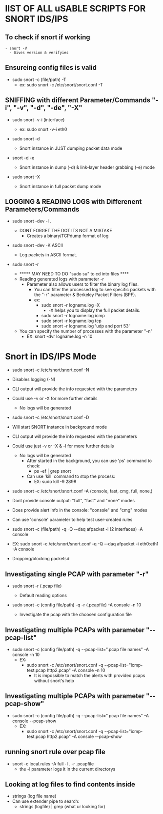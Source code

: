 # lIST OF ALL uSABLE SCRIPTS FOR SNORT IDS/IPS

## To check if snort if working

    - snort -V
      - Gives version & verifyies

## Ensureing config files is valid

- sudo snort -c (file/path) -T
  - ex: sudo snort -c /etc/snort/snort.conf -T

## SNIFFING with different Parameter/Commands "-i", "-v", "-d", "-de", "-X"

- sudo snort -v-i (interface)
  - ex: sudo snort -v-i eth0

- sudo snort -d
  - Snort instance in JUST dumping packet data mode

- snort -d -e
  - Snort instance in dump (-d) & link-layer header grabbing (-e) mode

- sudo snort -X
  - Snort instance in full packet dump mode

## LOGGING & READING LOGS with Differenent Parameters/Commands

- sudo snort -dev -l .
  - DONT FORGET THE DOT ITS NOT A MISTAKE
    - Creates a binary/TCPdump format of log

- sudo snort -dev -K ASCII
  - Log packets in ASCII format.

- sudo snort -r  
  - ***** MAY NEED TO DO "sudo su" to cd into files ****
  - Reading generated logs with parameter -r
    - Parameter also allows users to filter the binary log files.
      - You can filter the processed log to see specific packets with the "-r" parameter & Berkeley Packet Filters (BPF).
      - ex:
        - sudo snort -r logname.log -X
          - -X helps you to display the full packet details.
        - sudo snort -r logname.log icmp
        - sudo snort -r logname.log tcp
        - sudo snort -r logname.log 'udp and port 53'
  - You can specify the number of processes with the parameter "-n"
    - EX:  snort -dvr logname.log -n 10

# Snort in IDS/IPS Mode

- sudo snort -c /etc/snort/snort.conf -N
- Disables logging (-N)
- CLI output will provide the info requested with the parameters
- Could use -v or -X for more further details
  - No logs will be generated

- sudo snort -c /etc/snort/snort.conf -D
- Will start SNORT instance in background mode
- CLI output will provide the info requested with the parameters
- Could use just -v or -X & -l for more further details
  - No logs will be generated
    - After started in the background, you can use 'ps' command to check: 
      - ps -ef | grep snort
    - Can use 'kill' command to stop the process:
      - EX: sudo kill -9 2898

- sudo snort -c /etc/snort/snort.conf -A (console, fast, cmg, full, none,)
- Dont provide console output: "full", "fast" and "none" modes
- Does provide alert info in the console: "console" and "cmg" modes
- Can use 'console' parameter to help test user-created rules

- sudo snort -c (file/path) -q -Q --daq afpacket -i (2 interfaces) -A console
- EX: sudo snort -c /etc/snort/snort.conf -q -Q --daq afpacket -i eth0:eth1 -A console
- Dropping/blocking packetsd

## Investigating single PCAP with parameter "-r"

- sudo snort -r (.pcap file)
  - Default reading options

- sudo snort -c (config file/path) -q -r (.pcapfile) -A console -n 10
  - Investigate the pcap with the choosen configuration file

## Investigating multiple PCAPs with parameter "--pcap-list"

- sudo snort -c (config file/path) -q --pcap-list=".pcap file names" -A console -n 10
  - EX:
    - sudo snort -c /etc/snort/snort.conf -q --pcap-list="icmp-test.pcap http2.pcap" -A console -n 10
      - It is impossible to match the alerts with provided pcaps without snort's help

## Investigating multiple PCAPs with parameter "--pcap-show"

- sudo snort -c (config file/path) -q --pcap-list=".pcap file names" -A console --pcap-show
  - EX:
    - sudo snort -c /etc/snort/snort.conf -q --pcap-list="icmp-test.pcap http2.pcap" -A console --pcap-show


## running snort rule over pcap file

- snort -c local.rules -A full -l . -r .pcapfile
  - the -l parameter logs it in the current directorys

## Looking at log files to find contents inside

- strings (log file name)
- Can use extender pipe to search:
  - strings (logfile) | grep (what ur looking for)